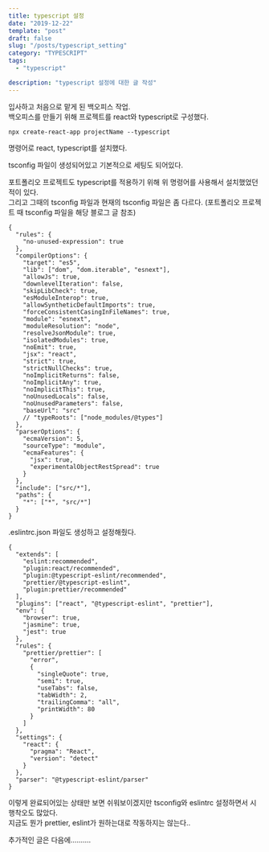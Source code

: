 ```yaml
---
title: typescript 설정
date: "2019-12-22"
template: "post"
draft: false
slug: "/posts/typescript_setting"
category: "TYPESCRIPT"
tags:
  - "typescript"

description: "typescript 설정에 대한 글 작성"
---
```


입사하고 처음으로 맡게 된 백오피스 작업.  
백오피스를 만들기 위해 프로젝트를 react와 typescript로 구성했다.

```
npx create-react-app projectName --typescript
```

명령어로 react, typescript를 설치했다.

tsconfig 파일이 생성되어있고 기본적으로 세팅도 되어있다.

포트폴리오 프로젝트도 typescript를 적용하기 위해 위 명령어를 사용해서 설치했었던 적이 있다.  
그리고 그때의 tsconfig 파일과 현재의 tsconfig 파일은 좀 다르다. (포트폴리오 프로젝트 때 tsconfig 파일을 해당 블로그 글 참조)

```
{
  "rules": {
    "no-unused-expression": true
  },
  "compilerOptions": {
    "target": "es5",
    "lib": ["dom", "dom.iterable", "esnext"],
    "allowJs": true,
    "downlevelIteration": false,
    "skipLibCheck": true,
    "esModuleInterop": true,
    "allowSyntheticDefaultImports": true,
    "forceConsistentCasingInFileNames": true,
    "module": "esnext",
    "moduleResolution": "node",
    "resolveJsonModule": true,
    "isolatedModules": true,
    "noEmit": true,
    "jsx": "react",
    "strict": true,
    "strictNullChecks": true,
    "noImplicitReturns": false,
    "noImplicitAny": true,
    "noImplicitThis": true,
    "noUnusedLocals": false,
    "noUnusedParameters": false,
    "baseUrl": "src"
    // "typeRoots": ["node_modules/@types"]
  },
  "parserOptions": {
    "ecmaVersion": 5,
    "sourceType": "module",
    "ecmaFeatures": {
      "jsx": true,
      "experimentalObjectRestSpread": true
    }
  },
  "include": ["src/*"],
  "paths": {
    "*": ["*", "src/*"]
  }
}
```

.eslintrc.json 파일도 생성하고 설정해줬다.

```
{
  "extends": [
    "eslint:recommended",
    "plugin:react/recommended",
    "plugin:@typescript-eslint/recommended",
    "prettier/@typescript-eslint",
    "plugin:prettier/recommended"
  ],
  "plugins": ["react", "@typescript-eslint", "prettier"],
  "env": {
    "browser": true,
    "jasmine": true,
    "jest": true
  },
  "rules": {
    "prettier/prettier": [
      "error",
      {
        "singleQuote": true,
        "semi": true,
        "useTabs": false,
        "tabWidth": 2,
        "trailingComma": "all",
        "printWidth": 80
      }
    ]
  },
  "settings": {
    "react": {
      "pragma": "React",
      "version": "detect"
    }
  },
  "parser": "@typescript-eslint/parser"
}
```

이렇게 완료되어있는 상태만 보면 쉬워보이겠지만 tsconfig와 eslintrc 설정하면서 시행착오도 많았다.  
지금도 뭔가 prettier, eslint가 원하는대로 작동하지는 않는다..

추가적인 글은 다음에..........
